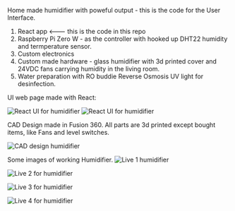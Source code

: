 Home made humidifier with poweful output - this is the code for the User Interface.

1. React app                    <--- this is the code in this repo
2. Raspberry Pi Zero W - as the controller with hooked up DHT22 humidity and termperature sensor.
3. Custom electronics
4. Custom made hardware - glass humidifier with 3d printed cover and 24VDC fans carrying humidity in the living room.
5. Water preparation with RO buddie Reverse Osmosis UV light for desinfection.

UI web page made with React:

![React UI for humidifier](Hardware/IMG_0711.jpg)
![React UI for humidifier](Hardware/IMG_0712.jpg)

CAD Design made in Fusion 360. All parts are 3d printed except bought items, like Fans and level switches.

![CAD design humidifier](Hardware/CAD.png)

Some images of working Humidifier.
![Live 1 humidifier](Hardware/IMG_0266.jpg)

![Live 2 for humidifier](Hardware/IMG_0267.jpg)

![Live 3 for humidifier](Hardware/IMG_0271.jpg)

![Live 4 for humidifier](Hardware/IMG_0288.jpg)

